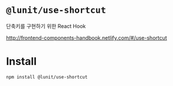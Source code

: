# `@lunit/use-shortcut`

단축키를 구현하기 위한 React Hook

<http://frontend-components-handbook.netlify.com/#/use-shortcut>

# Install

```sh
npm install @lunit/use-shortcut
```